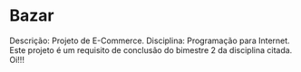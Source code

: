 # Bazar
Descrição: Projeto de E-Commerce. Disciplina: Programação para Internet.
Este projeto é um requisito de conclusão do bimestre 2 da disciplina citada.
Oi!!!